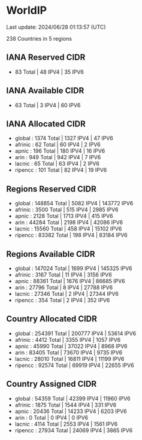 # WorldIP

Last update: 2024/06/28 01:13:57 (UTC)

238 Countries in 5 regions

## IANA Reserved CIDR

- 83 Total | 48 IPV4 | 35 IPV6

## IANA Available CIDR

- 63 Total | 3 IPV4 | 60 IPV6

## IANA Allocated CIDR

- global : 1374 Total | 1327 IPV4 | 47 IPV6
- afrinic : 62 Total | 60 IPV4 | 2 IPV6
- apnic : 196 Total | 180 IPV4 | 16 IPV6
- arin : 949 Total | 942 IPV4 | 7 IPV6
- lacnic : 65 Total | 63 IPV4 | 2 IPV6
- ripencc : 101 Total | 82 IPV4 | 19 IPV6

## Regions Reserved CIDR

- global : 148854 Total | 5082 IPV4 | 143772 IPV6
- afrinic : 3500 Total | 515 IPV4 | 2985 IPV6
- apnic : 2128 Total | 1713 IPV4 | 415 IPV6
- arin : 44284 Total | 2198 IPV4 | 42086 IPV6
- lacnic : 15560 Total | 458 IPV4 | 15102 IPV6
- ripencc : 83382 Total | 198 IPV4 | 83184 IPV6

## Regions Available CIDR

- global : 147024 Total | 1699 IPV4 | 145325 IPV6
- afrinic : 3167 Total | 11 IPV4 | 3156 IPV6
- apnic : 88361 Total | 1676 IPV4 | 86685 IPV6
- arin : 27796 Total | 8 IPV4 | 27788 IPV6
- lacnic : 27346 Total | 2 IPV4 | 27344 IPV6
- ripencc : 354 Total | 2 IPV4 | 352 IPV6

## Country Allocated CIDR

- global : 254391 Total | 200777 IPV4 | 53614 IPV6
- afrinic : 4412 Total | 3355 IPV4 | 1057 IPV6
- apnic : 45990 Total | 37022 IPV4 | 8968 IPV6
- arin : 83405 Total | 73670 IPV4 | 9735 IPV6
- lacnic : 28010 Total | 16811 IPV4 | 11199 IPV6
- ripencc : 92574 Total | 69919 IPV4 | 22655 IPV6

## Country Assigned CIDR

- global : 54359 Total | 42399 IPV4 | 11960 IPV6
- afrinic : 1875 Total | 1544 IPV4 | 331 IPV6
- apnic : 20436 Total | 14233 IPV4 | 6203 IPV6
- arin : 0 Total | 0 IPV4 | 0 IPV6
- lacnic : 4114 Total | 2553 IPV4 | 1561 IPV6
- ripencc : 27934 Total | 24069 IPV4 | 3865 IPV6
